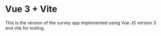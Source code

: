 # Vue 3 + Vite
This is the version of the survey app implemented using Vue JS version 3 and vite for tooling.